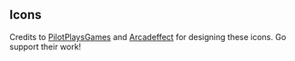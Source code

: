 ## Icons
Credits to [PilotPlaysGames](https://twitter.com/PilotPlaysGames) and [Arcadeffect](https://www.arcadeffect.com/) for designing these icons. Go support their work!